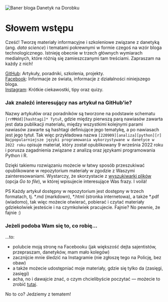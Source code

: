 ![Baner bloga Danetyk na Dorobku](/z_chowek_na_miotły/github_banner.png "Danetyk na Dorobku")

# Słowem wstępu

Cześć! Tworzę materiały informacyjne i szkoleniowe związane z danetyką (ang. *data science*) i tematami pokrewnymi w formie czegoś na wzór bloga technologicznego. Istnieję obecnie w trzech głównych wymiarach medialnych, które różnią się zamieszczanymi tam treściami. Zapraszam na każdy z nich!

[GitHub](https://github.com/piotrdzwiniel/DanetykNaDorobku): Artykuły, poradniki, szkolenia, projekty.  
[Facebook](https://www.facebook.com/profile.php?id=100084431709843): Informacje ze świata, informacje z działalności niniejszego bloga.  
[Instagram](https://www.instagram.com/danetyknadorobku/): Krótkie ciekawostki, tipy oraz quizy.

### Jak znaleźć interesujący nas artykuł na GitHub'ie?

Nazwy artykułów oraz poradników są tworzone na podstawie schematu `[rrMMdd][hashtagi]* Tytuł`, gdzie między pierwszą parą nawiasów zawarta jest data publikacji materiału, między wszystkimi kolejnymi parami nawiasów zawarte są hashtagi definiujące jego tematykę, a po nawiasach jest jego tytuł. Tak więc przykładowa nazwa `[220909][analiza][python][r] Najpopularniejsze języki programowania wykorzystywane w danetyce w 2022 roku` opisuje materiał, który został opublikowany 9 września 2022 roku i porusza zagadnienia związane z analizą oraz językami programowania Python i R.

Dzięki takiemu rozwiązaniu możecie w łatwy sposób przeszukiwać opublikowane w repozytorium materiały w zgodzie z Waszymi zainteresowaniami. Wystarczy, że skorzystacie z [wyszukiwarki plików](https://github.com/piotrdzwiniel/DanetykNaDorobku/find/main) (opcja *Go to file*), w której wpisujecie interesujące Was frazy. I voilà!

PS Każdy artykuł dostępny w repozytorium jest dostępny w trzech formatach, tj. *.md (markdown), *.html (stronka internetowa), a także *.pdf (wiadomo), tak więc możecie otwierać, pobierać i czytać materiały gdziekolwiek jesteście i na czymkolwiek pracujecie. Fajnie? No pewnie, że fajnie :)

### Jeżeli podoba Wam się to, co robię...

...to:

* polubcie moją stronę na Facebooku (jak większość dejta sajentistów, przepraszam, danetyków, mam mało kolegów) 
* zacznijcie mnie śledzić na Instagramie (nie zgłoszę tego na Policję, bez obaw) 
* a także możecie udostępniać moje materiały, gdzie się tylko da (zasięgi, zasięgi)
* acha, no i dawajcie znać, o czym chcielibyście poczytać — możecie to zrobić [tutaj](https://github.com/piotrdzwiniel/DanetykNaDorobku/issues/1).

No to co? Jedziemy z tematem!



